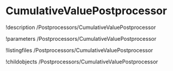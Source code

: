 <!-- MOOSE Documentation Stub: Remove this when content is added. -->

# CumulativeValuePostprocessor
!description /Postprocessors/CumulativeValuePostprocessor

!parameters /Postprocessors/CumulativeValuePostprocessor

!listingfiles /Postprocessors/CumulativeValuePostprocessor

!childobjects /Postprocessors/CumulativeValuePostprocessor
